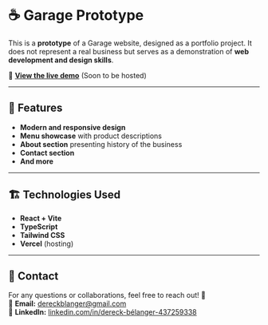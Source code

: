 # ☕ Garage Prototype

This is a **prototype** of a Garage website, designed as a portfolio project. It does not represent a real business but serves as a demonstration of **web development and design skills**.

🔗 **[View the live demo](#)** (Soon to be hosted)

---

## 📌 Features

- **Modern and responsive design**  
- **Menu showcase** with product descriptions  
- **About section** presenting history of the business
- **Contact section**
- **And more**

---

## 🏗️ Technologies Used

- **React + Vite**  
- **TypeScript**  
- **Tailwind CSS**   
- **Vercel** (hosting)  

---

## 👤 Contact

For any questions or collaborations, feel free to reach out! 🚀  
📧 **Email:** [dereckblanger@gmail.com](mailto:dereckblanger@gmail.com)  
💼 **LinkedIn:** [linkedin.com/in/dereck-bélanger-437259338](https://www.linkedin.com/in/dereck-bélanger-437259338/)
